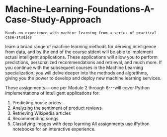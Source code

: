 # Machine-Learning-Foundations-A-Case-Study-Approach
    Hands-on experience with machine learning from a series of practical case-studies

learn a broad range of machine learning methods for deriving intelligence from data, and by the end of the course stdent will be able to implement actual intelligent applications. These applications will allow you to perform predictions, personalized recommendations and retrieval, and much more. If you continue with the subsequent courses in the Machine Learning specialization, you will delve deeper into the methods and algorithms, giving you the power to develop and deploy new machine learning services.

 These assignments---one per Module 2 through 6---will cover Python implementations of intelligent applications for:
1. Predicting house prices
2. Analyzing the sentiment of product reviews
3. Retrieving Wikipedia articles
4. Recommending songs
5. Classifying images with deep learning
All assignments use iPython notebooks for an interactive experience.
